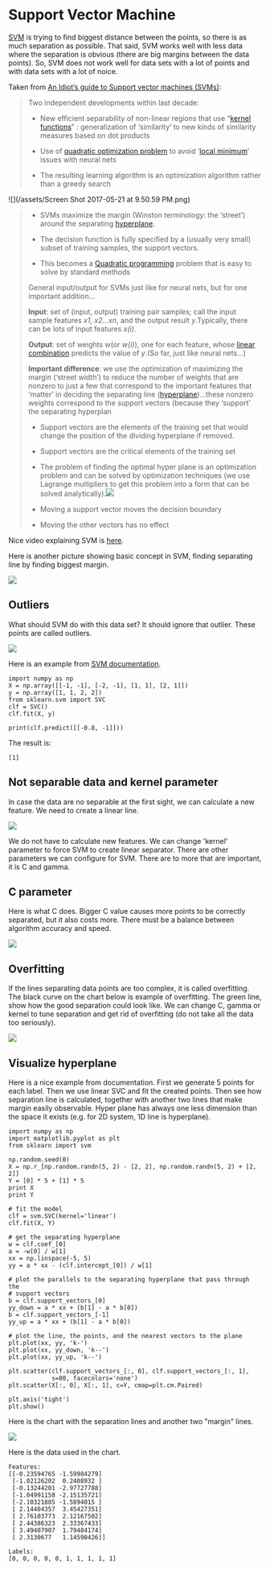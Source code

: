 # Support Vector Machine

[SVM](https://en.wikipedia.org/wiki/Support_vector_machine) is trying to find biggest distance between the points, so there is as much separation as possible. That said, SVM works well with less data where the separation is obvious \(there are big margins between the data points\). So, SVM does not work well for data sets with a lot of points and with data sets with a lot of noice.

Taken from [An Idiot’s guide to Support vector machines \(SVMs\)](http://web.mit.edu/6.034/wwwbob/svm.pdf):

> Two independent developments within last decade:
>
> * New efficient separability of non-linear regions that use “[kernel functions](https://www.quora.com/What-are-Kernels-in-Machine-Learning-and-SVM)” : generalization of ‘similarity’ to new kinds of similarity measures based on dot products
>
> * Use of [quadratic optimization problem](http://www.solver.com/linear-quadratic-programming) to avoid ‘[local minimum](https://www.whitman.edu/mathematics/calculus_online/section05.01.html)’ issues with neural nets
>
> * The resulting learning algorithm is an optimization algorithm rather than a greedy search

![](/assets/Screen Shot 2017-05-21 at 9.50.59 PM.png)

> * SVMs maximize the margin \(Winston terminology: the ‘street’\) around the separating [hyperplane](https://en.wikipedia.org/wiki/Hyperplane).
>
> * The decision function is fully specified by a \(usually very small\) subset of training samples, the support vectors.
>
> * This becomes a [Quadratic programming](https://en.wikipedia.org/wiki/Quadratic_programming) problem that is easy to solve by standard methods
>
> General input/output for SVMs just like for neural nets, but for one important addition...
>
> **Input**: set of \(input, output\) training pair samples; call the input sample features _x1, x2...xn_, and the output result _y_.Typically, there can be lots of input features _x\(i\)_.
>
> **Output**: set of weights w\(or _w\(i\)_\), one for each feature, whose [linear combination](https://en.wikipedia.org/wiki/Linear_combination) predicts the value of _y_.\(So far, just like neural nets...\)
>
> **Important difference**: we use the optimization of maximizing the margin \(‘street width’\) to reduce the number of weights that are nonzero to just a few that correspond to the important features that ‘matter’ in deciding the separating line \([hyperplane](https://en.wikipedia.org/wiki/Hyperplane)\)...these nonzero weights correspond to the support vectors \(because they ‘support’ the separating hyperplan
>
> * Support vectors are the elements of the training set that would change the position of the dividing hyperplane if removed.
>
> * Support vectors are the critical elements of the training set
>
> * The problem of finding the optimal hyper plane is an optimization problem and can be solved by optimization techniques \(we use Lagrange multipliers to get this problem into a form that can be solved analytically\).![](/assets/svm-vectors.png)
>
> * Moving a support vector moves the decision boundary
>
> * Moving the other vectors has no effect

Nice video explaining SVM is [here](https://www.youtube.com/watch?v=_PwhiWxHK8o).

Here is another picture showing basic concept in SVM, finding separating line by finding biggest margin.

![](/assets/svm1.png)

## Outliers

What should SVM do with this data set? It should ignore that outlier. These points are called outliers.

![](/assets/svm2.png)

Here is an example from [SVM documentation](http://scikit-learn.org/stable/modules/generated/sklearn.svm.SVC.html).

```
import numpy as np
X = np.array([[-1, -1], [-2, -1], [1, 1], [2, 1]])
y = np.array([1, 1, 2, 2])
from sklearn.svm import SVC
clf = SVC()
clf.fit(X, y)

print(clf.predict([[-0.8, -1]]))
```

The result is:

```
[1]
```

## Not separable data and kernel parameter

In case the data are no separable at the first sight, we can calculate a new feature. We need to create a linear line.

![](/assets/svm-newfeature.png)

We do not have to calculate new features. We can change 'kernel' parameter to force SVM to create linear separator. There are other parameters we can configure for SVM. There are to more that are important, it is C and gamma.

## C parameter

Here is what C does. Bigger C value causes more points to be correctly separated, but it also costs more. There must be a balance between algorithm accuracy and speed.

![](/assets/svm-c.png)

## Overfitting

If the lines separating data points are too complex, it is called overfitting. The black curve on the chart below is example of overfitting. The green line, show how the good separation could look like. We can change C, gamma or kernel to tune separation and get rid of overfitting \(do not take all the data too seriously\).

![](/assets/svm-overfitting.png)

## Visualize hyperplane

Here is a nice example from documentation. First we generate 5 points for each label. Then we use linear SVC and fit the created points. Then see how separation line is calculated, together with another two lines that make margin easily observable. Hyper plane has always one less dimension than the space it exists \(e.g. for 2D system, 1D line is hyperplane\).

```
import numpy as np
import matplotlib.pyplot as plt
from sklearn import svm

np.random.seed(0)
X = np.r_[np.random.randn(5, 2) - [2, 2], np.random.randn(5, 2) + [2, 2]]
Y = [0] * 5 + [1] * 5
print X
print Y

# fit the model
clf = svm.SVC(kernel='linear')
clf.fit(X, Y)

# get the separating hyperplane
w = clf.coef_[0]
a = -w[0] / w[1]
xx = np.linspace(-5, 5)
yy = a * xx - (clf.intercept_[0]) / w[1]

# plot the parallels to the separating hyperplane that pass through the
# support vectors
b = clf.support_vectors_[0]
yy_down = a * xx + (b[1] - a * b[0])
b = clf.support_vectors_[-1]
yy_up = a * xx + (b[1] - a * b[0])

# plot the line, the points, and the nearest vectors to the plane
plt.plot(xx, yy, 'k-')
plt.plot(xx, yy_down, 'k--')
plt.plot(xx, yy_up, 'k--')

plt.scatter(clf.support_vectors_[:, 0], clf.support_vectors_[:, 1],
            s=80, facecolors='none')
plt.scatter(X[:, 0], X[:, 1], c=Y, cmap=plt.cm.Paired)

plt.axis('tight')
plt.show()
```

Here is the chart with the separation lines and another two "margin" lines.

![](/assets/svm-separation-lines.png)

Here is the data used in the chart.

```
Features: 
[[-0.23594765 -1.59984279]
 [-1.02126202  0.2408932 ]
 [-0.13244201 -2.97727788]
 [-1.04991158 -2.15135721]
 [-2.10321885 -1.5894015 ]
 [ 2.14404357  3.45427351]
 [ 2.76103773  2.12167502]
 [ 2.44386323  2.33367433]
 [ 3.49407907  1.79484174]
 [ 2.3130677   1.14590426]]

Labels:
[0, 0, 0, 0, 0, 1, 1, 1, 1, 1]
```



